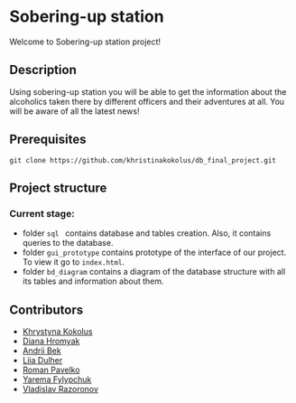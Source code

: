 # Sobering-up station

Welcome to Sobering-up station project!


## Description

Using sobering-up station you will be able to get the information about the alcoholics taken there by different officers and
their adventures at all. You will be aware of all the latest news!

## Prerequisites

```
git clone https://github.com/khristinakokolus/db_final_project.git
```


## Project structure

### Current stage:

- folder ```sql ``` contains database and tables creation. Also, it contains queries to the database.
- folder ```gui_prototype``` contains prototype of the interface of our project. To view it go to ```index.html```.
- folder ```bd_diagram``` contains a diagram of the database structure with all its tables and information about them.



## Contributors

- [Khrystyna Kokolus](https://github.com/khristinakokolus)
- [Diana Hromyak](https://github.com/Diana-Doe)
- [Andrii Bek](https://github.com/ReyBroncas)
- [Liia Dulher](https://github.com/LiiaDulher)
- [Roman Pavelko](https://github.com/romapavelko01)
- [Yarema Fylypchuk](https://github.com/yaremafylypchuk)
- [Vladislav Razoronov](https://github.com/VladislavRazoronov)





